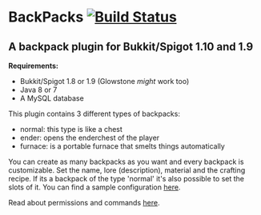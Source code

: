 # BackPacks [![Build Status](https://michael1011.at/jenkins/buildStatus/icon?job=BackPacks)](https://michael1011.at/jenkins/job/BackPacks)

## A backpack plugin for Bukkit/Spigot 1.10 and 1.9

**Requirements:**
* Bukkit/Spigot 1.8 or 1.9 (Glowstone *might* work too)
* Java 8 or 7
* A MySQL database


This plugin contains 3 different types of backpacks:
* normal: this type is like a chest
* ender: opens the enderchest of the player
* furnace: is a portable furnace that smelts things automatically
 
You can create as many backpacks as you want and every backpack is customizable. Set the name, lore (description), material and the crafting recipe. If its a backpack of the type 'normal' it's also possible to set the slots of it. You can find a sample configuration [here](https://github.com/michael1011/BackPacks/blob/master/src/main/resources/config.yml).

Read about permissions and commands [here](https://github.com/michael1011/BackPacks/wiki/).
